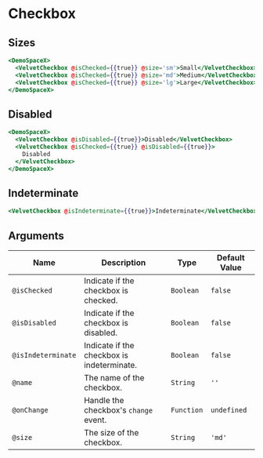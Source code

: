 # Checkbox

## Sizes

```hbs preview-template
<DemoSpaceX>
  <VelvetCheckbox @isChecked={{true}} @size='sm'>Small</VelvetCheckbox>
  <VelvetCheckbox @isChecked={{true}} @size='md'>Medium</VelvetCheckbox>
  <VelvetCheckbox @isChecked={{true}} @size='lg'>Large</VelvetCheckbox>
</DemoSpaceX>
```

## Disabled

```hbs preview-template
<DemoSpaceX>
  <VelvetCheckbox @isDisabled={{true}}>Disabled</VelvetCheckbox>
  <VelvetCheckbox @isChecked={{true}} @isDisabled={{true}}>
    Disabled
  </VelvetCheckbox>
</DemoSpaceX>
```

## Indeterminate

```hbs preview-template
<VelvetCheckbox @isIndeterminate={{true}}>Indeterminate</VelvetCheckbox>
```

## Arguments

| Name               | Description                                | Type       | Default Value |
| ------------------ | ------------------------------------------ | ---------- | ------------- |
| `@isChecked`       | Indicate if the checkbox is checked.       | `Boolean`  | `false`       |
| `@isDisabled`      | Indicate if the checkbox is disabled.      | `Boolean`  | `false`       |
| `@isIndeterminate` | Indicate if the checkbox is indeterminate. | `Boolean`  | `false`       |
| `@name`            | The name of the checkbox.                  | `String`   | `''`          |
| `@onChange`        | Handle the checkbox's `change` event.      | `Function` | `undefined`   |
| `@size`            | The size of the checkbox.                  | `String`   | `'md'`        |
